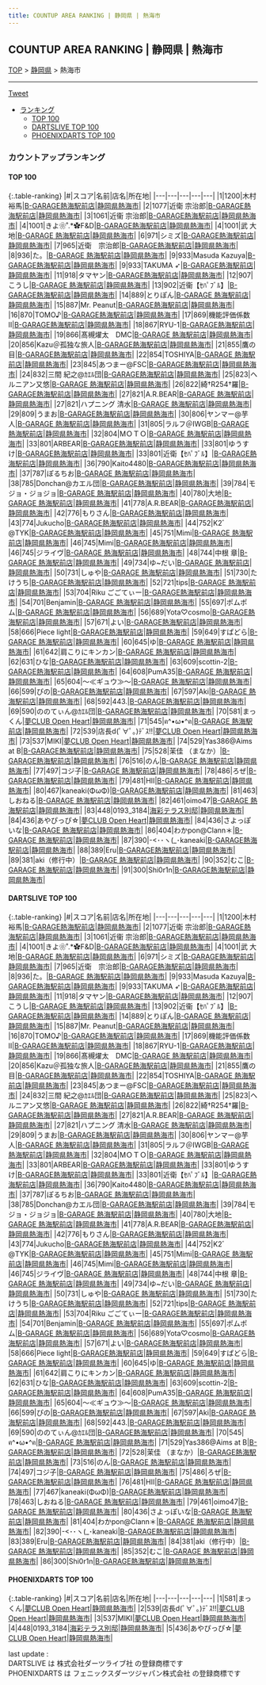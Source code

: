 ```yaml
---
title: COUNTUP AREA RANKING | 静岡県 | 熱海市
---
```

## COUNTUP AREA RANKING | 静岡県 | 熱海市

[TOP](/darts/rank/) > [静岡県](/darts/rank/静岡県/) > 熱海市

___

<a href="https://twitter.com/share?ref_src=twsrc%5Etfw" data-text="COUNTUP AREA RANKING | 静岡県熱海市" class="twitter-share-button" data-hashtags="DARTSLIVE,PHOENIXDARTS,darts,ダーツ" data-show-count="false">Tweet</a>

* [ランキング](#カウントアップランキング)
    * [TOP 100](#top-100)
    * [DARTSLIVE TOP 100](#dartslive-top-100)
    * [PHOENIXDARTS TOP 100](#phoenixdarts-top-100)

### カウントアップランキング

#### TOP 100



{:.table-ranking}
|#|スコア|名前|店名|所在地|
|---|---|---|---|---|
|1|1200|<span class="rank-name-dl">木村 裕馬</span>|<a href="https://search.dartslive.com/jp/shop/8d57c22f6e53f4ff25d56fb0e5c39bac">B-GARAGE熱海駅前店</a>|<a href="/darts/rank/静岡県/熱海市">静岡県熱海市</a>|
|2|1077|<span class="rank-name-dl">近衛 宗治郎</span>|<a href="https://search.dartslive.com/jp/shop/8d57c22f6e53f4ff25d56fb0e5c39bac">B-GARAGE熱海駅前店</a>|<a href="/darts/rank/静岡県/熱海市">静岡県熱海市</a>|
|3|1061|<span class="rank-name-dl">近衞 宗治郎</span>|<a href="https://search.dartslive.com/jp/shop/8d57c22f6e53f4ff25d56fb0e5c39bac">B-GARAGE熱海駅前店</a>|<a href="/darts/rank/静岡県/熱海市">静岡県熱海市</a>|
|4|1001|<span class="rank-name-dl">きよ❀˚.*✿F&amp;D</span>|<a href="https://search.dartslive.com/jp/shop/8d57c22f6e53f4ff25d56fb0e5c39bac">B-GARAGE熱海駅前店</a>|<a href="/darts/rank/静岡県/熱海市">静岡県熱海市</a>|
|4|1001|<span class="rank-name-dl">武 大地</span>|<a href="https://search.dartslive.com/jp/shop/8d57c22f6e53f4ff25d56fb0e5c39bac">B-GARAGE 熱海駅前店</a>|<a href="/darts/rank/静岡県/熱海市">静岡県熱海市</a>|
|6|971|<span class="rank-name-dl">シミズ</span>|<a href="https://search.dartslive.com/jp/shop/8d57c22f6e53f4ff25d56fb0e5c39bac">B-GARAGE熱海駅前店</a>|<a href="/darts/rank/静岡県/熱海市">静岡県熱海市</a>|
|7|965|<span class="rank-name-dl">近衛　宗治郎</span>|<a href="https://search.dartslive.com/jp/shop/8d57c22f6e53f4ff25d56fb0e5c39bac">B-GARAGE熱海駅前店</a>|<a href="/darts/rank/静岡県/熱海市">静岡県熱海市</a>|
|8|936|<span class="rank-name-dl">た。</span>|<a href="https://search.dartslive.com/jp/shop/8d57c22f6e53f4ff25d56fb0e5c39bac">B-GARAGE 熱海駅前店</a>|<a href="/darts/rank/静岡県/熱海市">静岡県熱海市</a>|
|9|933|<span class="rank-name-dl">Masuda Kazuya</span>|<a href="https://search.dartslive.com/jp/shop/8d57c22f6e53f4ff25d56fb0e5c39bac">B-GARAGE熱海駅前店</a>|<a href="/darts/rank/静岡県/熱海市">静岡県熱海市</a>|
|9|933|<span class="rank-name-dl">TAKUMA ➶</span>|<a href="https://search.dartslive.com/jp/shop/8d57c22f6e53f4ff25d56fb0e5c39bac">B-GARAGE熱海駅前店</a>|<a href="/darts/rank/静岡県/熱海市">静岡県熱海市</a>|
|11|918|<span class="rank-name-dl">タマヤン</span>|<a href="https://search.dartslive.com/jp/shop/8d57c22f6e53f4ff25d56fb0e5c39bac">B-GARAGE熱海駅前店</a>|<a href="/darts/rank/静岡県/熱海市">静岡県熱海市</a>|
|12|907|<span class="rank-name-dl">こうし</span>|<a href="https://search.dartslive.com/jp/shop/8d57c22f6e53f4ff25d56fb0e5c39bac">B-GARAGE 熱海駅前店</a>|<a href="/darts/rank/静岡県/熱海市">静岡県熱海市</a>|
|13|902|<span class="rank-name-dl">近衞【ｾﾊﾟﾌﾞﾙ】</span>|<a href="https://search.dartslive.com/jp/shop/8d57c22f6e53f4ff25d56fb0e5c39bac">B-GARAGE熱海駅前店</a>|<a href="/darts/rank/静岡県/熱海市">静岡県熱海市</a>|
|14|889|<span class="rank-name-dl">とりぽん</span>|<a href="https://search.dartslive.com/jp/shop/8d57c22f6e53f4ff25d56fb0e5c39bac">B-GARAGE 熱海駅前店</a>|<a href="/darts/rank/静岡県/熱海市">静岡県熱海市</a>|
|15|887|<span class="rank-name-dl">Mr. Peanut</span>|<a href="https://search.dartslive.com/jp/shop/8d57c22f6e53f4ff25d56fb0e5c39bac">B-GARAGE熱海駅前店</a>|<a href="/darts/rank/静岡県/熱海市">静岡県熱海市</a>|
|16|870|<span class="rank-name-dl">TOMO♪</span>|<a href="https://search.dartslive.com/jp/shop/8d57c22f6e53f4ff25d56fb0e5c39bac">B-GARAGE熱海駅前店</a>|<a href="/darts/rank/静岡県/熱海市">静岡県熱海市</a>|
|17|869|<span class="rank-name-dl">機能評価係数Ⅱ</span>|<a href="https://search.dartslive.com/jp/shop/8d57c22f6e53f4ff25d56fb0e5c39bac">B-GARAGE熱海駅前店</a>|<a href="/darts/rank/静岡県/熱海市">静岡県熱海市</a>|
|18|867|<span class="rank-name-dl">RYU-1</span>|<a href="https://search.dartslive.com/jp/shop/8d57c22f6e53f4ff25d56fb0e5c39bac">B-GARAGE熱海駅前店</a>|<a href="/darts/rank/静岡県/熱海市">静岡県熱海市</a>|
|19|866|<span class="rank-name-dl">髙槻燿太　DMC</span>|<a href="https://search.dartslive.com/jp/shop/8d57c22f6e53f4ff25d56fb0e5c39bac">B-GARAGE 熱海駅前店</a>|<a href="/darts/rank/静岡県/熱海市">静岡県熱海市</a>|
|20|856|<span class="rank-name-dl">Kazu＠孤独な旅人</span>|<a href="https://search.dartslive.com/jp/shop/8d57c22f6e53f4ff25d56fb0e5c39bac">B-GARAGE熱海駅前店</a>|<a href="/darts/rank/静岡県/熱海市">静岡県熱海市</a>|
|21|855|<span class="rank-name-dl">鷹の目</span>|<a href="https://search.dartslive.com/jp/shop/8d57c22f6e53f4ff25d56fb0e5c39bac">B-GARAGE熱海駅前店</a>|<a href="/darts/rank/静岡県/熱海市">静岡県熱海市</a>|
|22|854|<span class="rank-name-dl">TOSHIYA</span>|<a href="https://search.dartslive.com/jp/shop/8d57c22f6e53f4ff25d56fb0e5c39bac">B-GARAGE 熱海駅前店</a>|<a href="/darts/rank/静岡県/熱海市">静岡県熱海市</a>|
|23|845|<span class="rank-name-dl">あつまー@FSC</span>|<a href="https://search.dartslive.com/jp/shop/8d57c22f6e53f4ff25d56fb0e5c39bac">B-GARAGE熱海駅前店</a>|<a href="/darts/rank/静岡県/熱海市">静岡県熱海市</a>|
|24|832|<span class="rank-name-dl">三間 紀之@ｶｴﾙ団</span>|<a href="https://search.dartslive.com/jp/shop/8d57c22f6e53f4ff25d56fb0e5c39bac">B-GARAGE熱海駅前店</a>|<a href="/darts/rank/静岡県/熱海市">静岡県熱海市</a>|
|25|823|<span class="rank-name-dl">ヘルニアン又悠</span>|<a href="https://search.dartslive.com/jp/shop/8d57c22f6e53f4ff25d56fb0e5c39bac">B-GARAGE 熱海駅前店</a>|<a href="/darts/rank/静岡県/熱海市">静岡県熱海市</a>|
|26|822|<span class="rank-name-dl">綺†R254†羅</span>|<a href="https://search.dartslive.com/jp/shop/8d57c22f6e53f4ff25d56fb0e5c39bac">B-GARAGE熱海駅前店</a>|<a href="/darts/rank/静岡県/熱海市">静岡県熱海市</a>|
|27|821|<span class="rank-name-dl">A.R.BEAR</span>|<a href="https://search.dartslive.com/jp/shop/8d57c22f6e53f4ff25d56fb0e5c39bac">B-GARAGE 熱海駅前店</a>|<a href="/darts/rank/静岡県/熱海市">静岡県熱海市</a>|
|27|821|<span class="rank-name-dl">ハプニング 清水</span>|<a href="https://search.dartslive.com/jp/shop/8d57c22f6e53f4ff25d56fb0e5c39bac">B-GARAGE 熱海駅前店</a>|<a href="/darts/rank/静岡県/熱海市">静岡県熱海市</a>|
|29|809|<span class="rank-name-dl">うまお</span>|<a href="https://search.dartslive.com/jp/shop/8d57c22f6e53f4ff25d56fb0e5c39bac">B-GARAGE熱海駅前店</a>|<a href="/darts/rank/静岡県/熱海市">静岡県熱海市</a>|
|30|806|<span class="rank-name-dl">ヤンマー@芋人</span>|<a href="https://search.dartslive.com/jp/shop/8d57c22f6e53f4ff25d56fb0e5c39bac">B-GARAGE 熱海駅前店</a>|<a href="/darts/rank/静岡県/熱海市">静岡県熱海市</a>|
|31|805|<span class="rank-name-dl">ラルフ＠IWGB</span>|<a href="https://search.dartslive.com/jp/shop/8d57c22f6e53f4ff25d56fb0e5c39bac">B-GARAGE 熱海駅前店</a>|<a href="/darts/rank/静岡県/熱海市">静岡県熱海市</a>|
|32|804|<span class="rank-name-dl">MＯＴＯ</span>|<a href="https://search.dartslive.com/jp/shop/8d57c22f6e53f4ff25d56fb0e5c39bac">B-GARAGE 熱海駅前店</a>|<a href="/darts/rank/静岡県/熱海市">静岡県熱海市</a>|
|33|801|<span class="rank-name-dl">ARBEAR</span>|<a href="https://search.dartslive.com/jp/shop/8d57c22f6e53f4ff25d56fb0e5c39bac">B-GARAGE熱海駅前店</a>|<a href="/darts/rank/静岡県/熱海市">静岡県熱海市</a>|
|33|801|<span class="rank-name-dl">ゆうすけ</span>|<a href="https://search.dartslive.com/jp/shop/8d57c22f6e53f4ff25d56fb0e5c39bac">B-GARAGE熱海駅前店</a>|<a href="/darts/rank/静岡県/熱海市">静岡県熱海市</a>|
|33|801|<span class="rank-name-dl">近衛【ｾﾊﾟﾌﾞﾙ】</span>|<a href="https://search.dartslive.com/jp/shop/8d57c22f6e53f4ff25d56fb0e5c39bac">B-GARAGE熱海駅前店</a>|<a href="/darts/rank/静岡県/熱海市">静岡県熱海市</a>|
|36|790|<span class="rank-name-dl">Kaito4480</span>|<a href="https://search.dartslive.com/jp/shop/8d57c22f6e53f4ff25d56fb0e5c39bac">B-GARAGE熱海駅前店</a>|<a href="/darts/rank/静岡県/熱海市">静岡県熱海市</a>|
|37|787|<span class="rank-name-dl">ぽるちお</span>|<a href="https://search.dartslive.com/jp/shop/8d57c22f6e53f4ff25d56fb0e5c39bac">B-GARAGE 熱海駅前店</a>|<a href="/darts/rank/静岡県/熱海市">静岡県熱海市</a>|
|38|785|<span class="rank-name-dl">Donchan@カエル団</span>|<a href="https://search.dartslive.com/jp/shop/8d57c22f6e53f4ff25d56fb0e5c39bac">B-GARAGE熱海駅前店</a>|<a href="/darts/rank/静岡県/熱海市">静岡県熱海市</a>|
|39|784|<span class="rank-name-dl">モジョ・ジョジョ</span>|<a href="https://search.dartslive.com/jp/shop/8d57c22f6e53f4ff25d56fb0e5c39bac">B-GARAGE 熱海駅前店</a>|<a href="/darts/rank/静岡県/熱海市">静岡県熱海市</a>|
|40|780|<span class="rank-name-dl">大地</span>|<a href="https://search.dartslive.com/jp/shop/8d57c22f6e53f4ff25d56fb0e5c39bac">B-GARAGE 熱海駅前店</a>|<a href="/darts/rank/静岡県/熱海市">静岡県熱海市</a>|
|41|778|<span class="rank-name-dl">A.R.BEAR</span>|<a href="https://search.dartslive.com/jp/shop/8d57c22f6e53f4ff25d56fb0e5c39bac">B-GARAGE熱海駅前店</a>|<a href="/darts/rank/静岡県/熱海市">静岡県熱海市</a>|
|42|776|<span class="rank-name-dl">もりさん</span>|<a href="https://search.dartslive.com/jp/shop/8d57c22f6e53f4ff25d56fb0e5c39bac">B-GARAGE熱海駅前店</a>|<a href="/darts/rank/静岡県/熱海市">静岡県熱海市</a>|
|43|774|<span class="rank-name-dl">Jukucho</span>|<a href="https://search.dartslive.com/jp/shop/8d57c22f6e53f4ff25d56fb0e5c39bac">B-GARAGE熱海駅前店</a>|<a href="/darts/rank/静岡県/熱海市">静岡県熱海市</a>|
|44|752|<span class="rank-name-dl">K2ﾞ　@TYK</span>|<a href="https://search.dartslive.com/jp/shop/8d57c22f6e53f4ff25d56fb0e5c39bac">B-GARAGE熱海駅前店</a>|<a href="/darts/rank/静岡県/熱海市">静岡県熱海市</a>|
|45|751|<span class="rank-name-dl">Mimi</span>|<a href="https://search.dartslive.com/jp/shop/8d57c22f6e53f4ff25d56fb0e5c39bac">B-GARAGE 熱海駅前店</a>|<a href="/darts/rank/静岡県/熱海市">静岡県熱海市</a>|
|46|745|<span class="rank-name-dl">Mimi</span>|<a href="https://search.dartslive.com/jp/shop/8d57c22f6e53f4ff25d56fb0e5c39bac">B-GARAGE熱海駅前店</a>|<a href="/darts/rank/静岡県/熱海市">静岡県熱海市</a>|
|46|745|<span class="rank-name-dl">ジライヴ</span>|<a href="https://search.dartslive.com/jp/shop/8d57c22f6e53f4ff25d56fb0e5c39bac">B-GARAGE 熱海駅前店</a>|<a href="/darts/rank/静岡県/熱海市">静岡県熱海市</a>|
|48|744|<span class="rank-name-dl">中根 章</span>|<a href="https://search.dartslive.com/jp/shop/8d57c22f6e53f4ff25d56fb0e5c39bac">B-GARAGE 熱海駅前店</a>|<a href="/darts/rank/静岡県/熱海市">静岡県熱海市</a>|
|49|734|<span class="rank-name-dl">ゆ~だい</span>|<a href="https://search.dartslive.com/jp/shop/8d57c22f6e53f4ff25d56fb0e5c39bac">B-GARAGE 熱海駅前店</a>|<a href="/darts/rank/静岡県/熱海市">静岡県熱海市</a>|
|50|731|<span class="rank-name-dl">しゅや</span>|<a href="https://search.dartslive.com/jp/shop/8d57c22f6e53f4ff25d56fb0e5c39bac">B-GARAGE 熱海駅前店</a>|<a href="/darts/rank/静岡県/熱海市">静岡県熱海市</a>|
|51|730|<span class="rank-name-dl">たけうち</span>|<a href="https://search.dartslive.com/jp/shop/8d57c22f6e53f4ff25d56fb0e5c39bac">B-GARAGE熱海駅前店</a>|<a href="/darts/rank/静岡県/熱海市">静岡県熱海市</a>|
|52|721|<span class="rank-name-dl">tips</span>|<a href="https://search.dartslive.com/jp/shop/8d57c22f6e53f4ff25d56fb0e5c39bac">B-GARAGE 熱海駅前店</a>|<a href="/darts/rank/静岡県/熱海市">静岡県熱海市</a>|
|53|704|<span class="rank-name-dl">Riku ごごてぃー</span>|<a href="https://search.dartslive.com/jp/shop/8d57c22f6e53f4ff25d56fb0e5c39bac">B-GARAGE熱海駅前店</a>|<a href="/darts/rank/静岡県/熱海市">静岡県熱海市</a>|
|54|701|<span class="rank-name-dl">Benjamin</span>|<a href="https://search.dartslive.com/jp/shop/8d57c22f6e53f4ff25d56fb0e5c39bac">B-GARAGE 熱海駅前店</a>|<a href="/darts/rank/静岡県/熱海市">静岡県熱海市</a>|
|55|697|<span class="rank-name-dl">ポムポム</span>|<a href="https://search.dartslive.com/jp/shop/8d57c22f6e53f4ff25d56fb0e5c39bac">B-GARAGE 熱海駅前店</a>|<a href="/darts/rank/静岡県/熱海市">静岡県熱海市</a>|
|56|689|<span class="rank-name-dl">Yota♡cosmo</span>|<a href="https://search.dartslive.com/jp/shop/8d57c22f6e53f4ff25d56fb0e5c39bac">B-GARAGE熱海駅前店</a>|<a href="/darts/rank/静岡県/熱海市">静岡県熱海市</a>|
|57|671|<span class="rank-name-dl">よい</span>|<a href="https://search.dartslive.com/jp/shop/8d57c22f6e53f4ff25d56fb0e5c39bac">B-GARAGE熱海駅前店</a>|<a href="/darts/rank/静岡県/熱海市">静岡県熱海市</a>|
|58|666|<span class="rank-name-dl">Piece light</span>|<a href="https://search.dartslive.com/jp/shop/8d57c22f6e53f4ff25d56fb0e5c39bac">B-GARAGE熱海駅前店</a>|<a href="/darts/rank/静岡県/熱海市">静岡県熱海市</a>|
|59|649|<span class="rank-name-dl">すぱどら</span>|<a href="https://search.dartslive.com/jp/shop/8d57c22f6e53f4ff25d56fb0e5c39bac">B-GARAGE 熱海駅前店</a>|<a href="/darts/rank/静岡県/熱海市">静岡県熱海市</a>|
|60|645|<span class="rank-name-dl">ゆ</span>|<a href="https://search.dartslive.com/jp/shop/8d57c22f6e53f4ff25d56fb0e5c39bac">B-GARAGE 熱海駅前店</a>|<a href="/darts/rank/静岡県/熱海市">静岡県熱海市</a>|
|61|642|<span class="rank-name-dl">肩こりにキンカン</span>|<a href="https://search.dartslive.com/jp/shop/8d57c22f6e53f4ff25d56fb0e5c39bac">B-GARAGE 熱海駅前店</a>|<a href="/darts/rank/静岡県/熱海市">静岡県熱海市</a>|
|62|631|<span class="rank-name-dl">ひな</span>|<a href="https://search.dartslive.com/jp/shop/8d57c22f6e53f4ff25d56fb0e5c39bac">B-GARAGE熱海駅前店</a>|<a href="/darts/rank/静岡県/熱海市">静岡県熱海市</a>|
|63|609|<span class="rank-name-dl">scottin-2</span>|<a href="https://search.dartslive.com/jp/shop/8d57c22f6e53f4ff25d56fb0e5c39bac">B-GARAGE熱海駅前店</a>|<a href="/darts/rank/静岡県/熱海市">静岡県熱海市</a>|
|64|608|<span class="rank-name-dl">PumA35</span>|<a href="https://search.dartslive.com/jp/shop/8d57c22f6e53f4ff25d56fb0e5c39bac">B-GARAGE 熱海駅前店</a>|<a href="/darts/rank/静岡県/熱海市">静岡県熱海市</a>|
|65|604|<span class="rank-name-dl">～≪ギュウ≫～</span>|<a href="https://search.dartslive.com/jp/shop/8d57c22f6e53f4ff25d56fb0e5c39bac">B-GARAGE 熱海駅前店</a>|<a href="/darts/rank/静岡県/熱海市">静岡県熱海市</a>|
|66|599|<span class="rank-name-dl">ぴの</span>|<a href="https://search.dartslive.com/jp/shop/8d57c22f6e53f4ff25d56fb0e5c39bac">B-GARAGE熱海駅前店</a>|<a href="/darts/rank/静岡県/熱海市">静岡県熱海市</a>|
|67|597|<span class="rank-name-dl">Aki</span>|<a href="https://search.dartslive.com/jp/shop/8d57c22f6e53f4ff25d56fb0e5c39bac">B-GARAGE 熱海駅前店</a>|<a href="/darts/rank/静岡県/熱海市">静岡県熱海市</a>|
|68|592|<span class="rank-name-dl">443.</span>|<a href="https://search.dartslive.com/jp/shop/8d57c22f6e53f4ff25d56fb0e5c39bac">B-GARAGE熱海駅前店</a>|<a href="/darts/rank/静岡県/熱海市">静岡県熱海市</a>|
|69|590|<span class="rank-name-dl">ののてぃん@ｶｴﾙ団</span>|<a href="https://search.dartslive.com/jp/shop/8d57c22f6e53f4ff25d56fb0e5c39bac">B-GARAGE熱海駅前店</a>|<a href="/darts/rank/静岡県/熱海市">静岡県熱海市</a>|
|70|581|<span class="rank-name-pd">まっくん</span>|<a href="https://vs.phoenixdarts.com/jp/shop/shopDetailInfo/s_55600?s_seq=55600">夢CLUB Open Heart</a>|<a href="/darts/rank/静岡県/熱海市">静岡県熱海市</a>|
|71|545|<span class="rank-name-dl">ฅ^•ω•^ฅ</span>|<a href="https://search.dartslive.com/jp/shop/8d57c22f6e53f4ff25d56fb0e5c39bac">B-GARAGE 熱海駅前店</a>|<a href="/darts/rank/静岡県/熱海市">静岡県熱海市</a>|
|72|539|<span class="rank-name-pd">店長d(ﾟ∀ﾟ｡)ﾃﾞｽ!!</span>|<a href="https://vs.phoenixdarts.com/jp/shop/shopDetailInfo/s_55600?s_seq=55600">夢CLUB Open Heart</a>|<a href="/darts/rank/静岡県/熱海市">静岡県熱海市</a>|
|73|537|<span class="rank-name-pd">MIKI</span>|<a href="https://vs.phoenixdarts.com/jp/shop/shopDetailInfo/s_55600?s_seq=55600">夢CLUB Open Heart</a>|<a href="/darts/rank/静岡県/熱海市">静岡県熱海市</a>|
|74|529|<span class="rank-name-dl">Yas386@Aims at B</span>|<a href="https://search.dartslive.com/jp/shop/8d57c22f6e53f4ff25d56fb0e5c39bac">B-GARAGE熱海駅前店</a>|<a href="/darts/rank/静岡県/熱海市">静岡県熱海市</a>|
|75|528|<span class="rank-name-dl">茉佳 （まなか）</span>|<a href="https://search.dartslive.com/jp/shop/8d57c22f6e53f4ff25d56fb0e5c39bac">B-GARAGE熱海駅前店</a>|<a href="/darts/rank/静岡県/熱海市">静岡県熱海市</a>|
|76|516|<span class="rank-name-dl">のん</span>|<a href="https://search.dartslive.com/jp/shop/8d57c22f6e53f4ff25d56fb0e5c39bac">B-GARAGE 熱海駅前店</a>|<a href="/darts/rank/静岡県/熱海市">静岡県熱海市</a>|
|77|497|<span class="rank-name-dl">コジ子</span>|<a href="https://search.dartslive.com/jp/shop/8d57c22f6e53f4ff25d56fb0e5c39bac">B-GARAGE 熱海駅前店</a>|<a href="/darts/rank/静岡県/熱海市">静岡県熱海市</a>|
|78|486|<span class="rank-name-dl">ろぜ</span>|<a href="https://search.dartslive.com/jp/shop/8d57c22f6e53f4ff25d56fb0e5c39bac">B-GARAGE熱海駅前店</a>|<a href="/darts/rank/静岡県/熱海市">静岡県熱海市</a>|
|79|481|<span class="rank-name-dl">HII</span>|<a href="https://search.dartslive.com/jp/shop/8d57c22f6e53f4ff25d56fb0e5c39bac">B-GARAGE 熱海駅前店</a>|<a href="/darts/rank/静岡県/熱海市">静岡県熱海市</a>|
|80|467|<span class="rank-name-dl">kaneaki(ΦωΦ)</span>|<a href="https://search.dartslive.com/jp/shop/8d57c22f6e53f4ff25d56fb0e5c39bac">B-GARAGE熱海駅前店</a>|<a href="/darts/rank/静岡県/熱海市">静岡県熱海市</a>|
|81|463|<span class="rank-name-dl">しおねる</span>|<a href="https://search.dartslive.com/jp/shop/8d57c22f6e53f4ff25d56fb0e5c39bac">B-GARAGE 熱海駅前店</a>|<a href="/darts/rank/静岡県/熱海市">静岡県熱海市</a>|
|82|461|<span class="rank-name-dl">oimo47</span>|<a href="https://search.dartslive.com/jp/shop/8d57c22f6e53f4ff25d56fb0e5c39bac">B-GARAGE 熱海駅前店</a>|<a href="/darts/rank/静岡県/熱海市">静岡県熱海市</a>|
|83|448|<span class="rank-name-pd">0193_3184</span>|<a href="https://vs.phoenixdarts.com/jp/shop/shopDetailInfo/s_95373?s_seq=95373">海彩テラス別邸</a>|<a href="/darts/rank/静岡県/熱海市">静岡県熱海市</a>|
|84|436|<span class="rank-name-pd">あやぴっぴ☆</span>|<a href="https://vs.phoenixdarts.com/jp/shop/shopDetailInfo/s_55600?s_seq=55600">夢CLUB Open Heart</a>|<a href="/darts/rank/静岡県/熱海市">静岡県熱海市</a>|
|84|436|<span class="rank-name-dl">さよっぽいな</span>|<a href="https://search.dartslive.com/jp/shop/8d57c22f6e53f4ff25d56fb0e5c39bac">B-GARAGE 熱海駅前店</a>|<a href="/darts/rank/静岡県/熱海市">静岡県熱海市</a>|
|86|404|<span class="rank-name-dl">わかpon@Clann＊</span>|<a href="https://search.dartslive.com/jp/shop/8d57c22f6e53f4ff25d56fb0e5c39bac">B-GARAGE 熱海駅前店</a>|<a href="/darts/rank/静岡県/熱海市">静岡県熱海市</a>|
|87|390|<span class="rank-name-dl">-&lt;･･ヽ(_･kaneaki</span>|<a href="https://search.dartslive.com/jp/shop/8d57c22f6e53f4ff25d56fb0e5c39bac">B-GARAGE熱海駅前店</a>|<a href="/darts/rank/静岡県/熱海市">静岡県熱海市</a>|
|88|389|<span class="rank-name-dl">Eru</span>|<a href="https://search.dartslive.com/jp/shop/8d57c22f6e53f4ff25d56fb0e5c39bac">B-GARAGE熱海駅前店</a>|<a href="/darts/rank/静岡県/熱海市">静岡県熱海市</a>|
|89|381|<span class="rank-name-dl">aki（修行中）</span>|<a href="https://search.dartslive.com/jp/shop/8d57c22f6e53f4ff25d56fb0e5c39bac">B-GARAGE 熱海駅前店</a>|<a href="/darts/rank/静岡県/熱海市">静岡県熱海市</a>|
|90|352|<span class="rank-name-dl">むこ</span>|<a href="https://search.dartslive.com/jp/shop/8d57c22f6e53f4ff25d56fb0e5c39bac">B-GARAGE 熱海駅前店</a>|<a href="/darts/rank/静岡県/熱海市">静岡県熱海市</a>|
|91|300|<span class="rank-name-dl">Shi0r1n</span>|<a href="https://search.dartslive.com/jp/shop/8d57c22f6e53f4ff25d56fb0e5c39bac">B-GARAGE熱海駅前店</a>|<a href="/darts/rank/静岡県/熱海市">静岡県熱海市</a>|


#### DARTSLIVE TOP 100



{:.table-ranking}
|#|スコア|名前|店名|所在地|
|---|---|---|---|---|
|1|1200|<span class="rank-name-dl">木村 裕馬</span>|<a href="https://search.dartslive.com/jp/shop/8d57c22f6e53f4ff25d56fb0e5c39bac">B-GARAGE熱海駅前店</a>|<a href="/darts/rank/静岡県/熱海市">静岡県熱海市</a>|
|2|1077|<span class="rank-name-dl">近衛 宗治郎</span>|<a href="https://search.dartslive.com/jp/shop/8d57c22f6e53f4ff25d56fb0e5c39bac">B-GARAGE熱海駅前店</a>|<a href="/darts/rank/静岡県/熱海市">静岡県熱海市</a>|
|3|1061|<span class="rank-name-dl">近衞 宗治郎</span>|<a href="https://search.dartslive.com/jp/shop/8d57c22f6e53f4ff25d56fb0e5c39bac">B-GARAGE熱海駅前店</a>|<a href="/darts/rank/静岡県/熱海市">静岡県熱海市</a>|
|4|1001|<span class="rank-name-dl">きよ❀˚.*✿F&amp;D</span>|<a href="https://search.dartslive.com/jp/shop/8d57c22f6e53f4ff25d56fb0e5c39bac">B-GARAGE熱海駅前店</a>|<a href="/darts/rank/静岡県/熱海市">静岡県熱海市</a>|
|4|1001|<span class="rank-name-dl">武 大地</span>|<a href="https://search.dartslive.com/jp/shop/8d57c22f6e53f4ff25d56fb0e5c39bac">B-GARAGE 熱海駅前店</a>|<a href="/darts/rank/静岡県/熱海市">静岡県熱海市</a>|
|6|971|<span class="rank-name-dl">シミズ</span>|<a href="https://search.dartslive.com/jp/shop/8d57c22f6e53f4ff25d56fb0e5c39bac">B-GARAGE熱海駅前店</a>|<a href="/darts/rank/静岡県/熱海市">静岡県熱海市</a>|
|7|965|<span class="rank-name-dl">近衛　宗治郎</span>|<a href="https://search.dartslive.com/jp/shop/8d57c22f6e53f4ff25d56fb0e5c39bac">B-GARAGE熱海駅前店</a>|<a href="/darts/rank/静岡県/熱海市">静岡県熱海市</a>|
|8|936|<span class="rank-name-dl">た。</span>|<a href="https://search.dartslive.com/jp/shop/8d57c22f6e53f4ff25d56fb0e5c39bac">B-GARAGE 熱海駅前店</a>|<a href="/darts/rank/静岡県/熱海市">静岡県熱海市</a>|
|9|933|<span class="rank-name-dl">Masuda Kazuya</span>|<a href="https://search.dartslive.com/jp/shop/8d57c22f6e53f4ff25d56fb0e5c39bac">B-GARAGE熱海駅前店</a>|<a href="/darts/rank/静岡県/熱海市">静岡県熱海市</a>|
|9|933|<span class="rank-name-dl">TAKUMA ➶</span>|<a href="https://search.dartslive.com/jp/shop/8d57c22f6e53f4ff25d56fb0e5c39bac">B-GARAGE熱海駅前店</a>|<a href="/darts/rank/静岡県/熱海市">静岡県熱海市</a>|
|11|918|<span class="rank-name-dl">タマヤン</span>|<a href="https://search.dartslive.com/jp/shop/8d57c22f6e53f4ff25d56fb0e5c39bac">B-GARAGE熱海駅前店</a>|<a href="/darts/rank/静岡県/熱海市">静岡県熱海市</a>|
|12|907|<span class="rank-name-dl">こうし</span>|<a href="https://search.dartslive.com/jp/shop/8d57c22f6e53f4ff25d56fb0e5c39bac">B-GARAGE 熱海駅前店</a>|<a href="/darts/rank/静岡県/熱海市">静岡県熱海市</a>|
|13|902|<span class="rank-name-dl">近衞【ｾﾊﾟﾌﾞﾙ】</span>|<a href="https://search.dartslive.com/jp/shop/8d57c22f6e53f4ff25d56fb0e5c39bac">B-GARAGE熱海駅前店</a>|<a href="/darts/rank/静岡県/熱海市">静岡県熱海市</a>|
|14|889|<span class="rank-name-dl">とりぽん</span>|<a href="https://search.dartslive.com/jp/shop/8d57c22f6e53f4ff25d56fb0e5c39bac">B-GARAGE 熱海駅前店</a>|<a href="/darts/rank/静岡県/熱海市">静岡県熱海市</a>|
|15|887|<span class="rank-name-dl">Mr. Peanut</span>|<a href="https://search.dartslive.com/jp/shop/8d57c22f6e53f4ff25d56fb0e5c39bac">B-GARAGE熱海駅前店</a>|<a href="/darts/rank/静岡県/熱海市">静岡県熱海市</a>|
|16|870|<span class="rank-name-dl">TOMO♪</span>|<a href="https://search.dartslive.com/jp/shop/8d57c22f6e53f4ff25d56fb0e5c39bac">B-GARAGE熱海駅前店</a>|<a href="/darts/rank/静岡県/熱海市">静岡県熱海市</a>|
|17|869|<span class="rank-name-dl">機能評価係数Ⅱ</span>|<a href="https://search.dartslive.com/jp/shop/8d57c22f6e53f4ff25d56fb0e5c39bac">B-GARAGE熱海駅前店</a>|<a href="/darts/rank/静岡県/熱海市">静岡県熱海市</a>|
|18|867|<span class="rank-name-dl">RYU-1</span>|<a href="https://search.dartslive.com/jp/shop/8d57c22f6e53f4ff25d56fb0e5c39bac">B-GARAGE熱海駅前店</a>|<a href="/darts/rank/静岡県/熱海市">静岡県熱海市</a>|
|19|866|<span class="rank-name-dl">髙槻燿太　DMC</span>|<a href="https://search.dartslive.com/jp/shop/8d57c22f6e53f4ff25d56fb0e5c39bac">B-GARAGE 熱海駅前店</a>|<a href="/darts/rank/静岡県/熱海市">静岡県熱海市</a>|
|20|856|<span class="rank-name-dl">Kazu＠孤独な旅人</span>|<a href="https://search.dartslive.com/jp/shop/8d57c22f6e53f4ff25d56fb0e5c39bac">B-GARAGE熱海駅前店</a>|<a href="/darts/rank/静岡県/熱海市">静岡県熱海市</a>|
|21|855|<span class="rank-name-dl">鷹の目</span>|<a href="https://search.dartslive.com/jp/shop/8d57c22f6e53f4ff25d56fb0e5c39bac">B-GARAGE熱海駅前店</a>|<a href="/darts/rank/静岡県/熱海市">静岡県熱海市</a>|
|22|854|<span class="rank-name-dl">TOSHIYA</span>|<a href="https://search.dartslive.com/jp/shop/8d57c22f6e53f4ff25d56fb0e5c39bac">B-GARAGE 熱海駅前店</a>|<a href="/darts/rank/静岡県/熱海市">静岡県熱海市</a>|
|23|845|<span class="rank-name-dl">あつまー@FSC</span>|<a href="https://search.dartslive.com/jp/shop/8d57c22f6e53f4ff25d56fb0e5c39bac">B-GARAGE熱海駅前店</a>|<a href="/darts/rank/静岡県/熱海市">静岡県熱海市</a>|
|24|832|<span class="rank-name-dl">三間 紀之@ｶｴﾙ団</span>|<a href="https://search.dartslive.com/jp/shop/8d57c22f6e53f4ff25d56fb0e5c39bac">B-GARAGE熱海駅前店</a>|<a href="/darts/rank/静岡県/熱海市">静岡県熱海市</a>|
|25|823|<span class="rank-name-dl">ヘルニアン又悠</span>|<a href="https://search.dartslive.com/jp/shop/8d57c22f6e53f4ff25d56fb0e5c39bac">B-GARAGE 熱海駅前店</a>|<a href="/darts/rank/静岡県/熱海市">静岡県熱海市</a>|
|26|822|<span class="rank-name-dl">綺†R254†羅</span>|<a href="https://search.dartslive.com/jp/shop/8d57c22f6e53f4ff25d56fb0e5c39bac">B-GARAGE熱海駅前店</a>|<a href="/darts/rank/静岡県/熱海市">静岡県熱海市</a>|
|27|821|<span class="rank-name-dl">A.R.BEAR</span>|<a href="https://search.dartslive.com/jp/shop/8d57c22f6e53f4ff25d56fb0e5c39bac">B-GARAGE 熱海駅前店</a>|<a href="/darts/rank/静岡県/熱海市">静岡県熱海市</a>|
|27|821|<span class="rank-name-dl">ハプニング 清水</span>|<a href="https://search.dartslive.com/jp/shop/8d57c22f6e53f4ff25d56fb0e5c39bac">B-GARAGE 熱海駅前店</a>|<a href="/darts/rank/静岡県/熱海市">静岡県熱海市</a>|
|29|809|<span class="rank-name-dl">うまお</span>|<a href="https://search.dartslive.com/jp/shop/8d57c22f6e53f4ff25d56fb0e5c39bac">B-GARAGE熱海駅前店</a>|<a href="/darts/rank/静岡県/熱海市">静岡県熱海市</a>|
|30|806|<span class="rank-name-dl">ヤンマー@芋人</span>|<a href="https://search.dartslive.com/jp/shop/8d57c22f6e53f4ff25d56fb0e5c39bac">B-GARAGE 熱海駅前店</a>|<a href="/darts/rank/静岡県/熱海市">静岡県熱海市</a>|
|31|805|<span class="rank-name-dl">ラルフ＠IWGB</span>|<a href="https://search.dartslive.com/jp/shop/8d57c22f6e53f4ff25d56fb0e5c39bac">B-GARAGE 熱海駅前店</a>|<a href="/darts/rank/静岡県/熱海市">静岡県熱海市</a>|
|32|804|<span class="rank-name-dl">MＯＴＯ</span>|<a href="https://search.dartslive.com/jp/shop/8d57c22f6e53f4ff25d56fb0e5c39bac">B-GARAGE 熱海駅前店</a>|<a href="/darts/rank/静岡県/熱海市">静岡県熱海市</a>|
|33|801|<span class="rank-name-dl">ARBEAR</span>|<a href="https://search.dartslive.com/jp/shop/8d57c22f6e53f4ff25d56fb0e5c39bac">B-GARAGE熱海駅前店</a>|<a href="/darts/rank/静岡県/熱海市">静岡県熱海市</a>|
|33|801|<span class="rank-name-dl">ゆうすけ</span>|<a href="https://search.dartslive.com/jp/shop/8d57c22f6e53f4ff25d56fb0e5c39bac">B-GARAGE熱海駅前店</a>|<a href="/darts/rank/静岡県/熱海市">静岡県熱海市</a>|
|33|801|<span class="rank-name-dl">近衛【ｾﾊﾟﾌﾞﾙ】</span>|<a href="https://search.dartslive.com/jp/shop/8d57c22f6e53f4ff25d56fb0e5c39bac">B-GARAGE熱海駅前店</a>|<a href="/darts/rank/静岡県/熱海市">静岡県熱海市</a>|
|36|790|<span class="rank-name-dl">Kaito4480</span>|<a href="https://search.dartslive.com/jp/shop/8d57c22f6e53f4ff25d56fb0e5c39bac">B-GARAGE熱海駅前店</a>|<a href="/darts/rank/静岡県/熱海市">静岡県熱海市</a>|
|37|787|<span class="rank-name-dl">ぽるちお</span>|<a href="https://search.dartslive.com/jp/shop/8d57c22f6e53f4ff25d56fb0e5c39bac">B-GARAGE 熱海駅前店</a>|<a href="/darts/rank/静岡県/熱海市">静岡県熱海市</a>|
|38|785|<span class="rank-name-dl">Donchan@カエル団</span>|<a href="https://search.dartslive.com/jp/shop/8d57c22f6e53f4ff25d56fb0e5c39bac">B-GARAGE熱海駅前店</a>|<a href="/darts/rank/静岡県/熱海市">静岡県熱海市</a>|
|39|784|<span class="rank-name-dl">モジョ・ジョジョ</span>|<a href="https://search.dartslive.com/jp/shop/8d57c22f6e53f4ff25d56fb0e5c39bac">B-GARAGE 熱海駅前店</a>|<a href="/darts/rank/静岡県/熱海市">静岡県熱海市</a>|
|40|780|<span class="rank-name-dl">大地</span>|<a href="https://search.dartslive.com/jp/shop/8d57c22f6e53f4ff25d56fb0e5c39bac">B-GARAGE 熱海駅前店</a>|<a href="/darts/rank/静岡県/熱海市">静岡県熱海市</a>|
|41|778|<span class="rank-name-dl">A.R.BEAR</span>|<a href="https://search.dartslive.com/jp/shop/8d57c22f6e53f4ff25d56fb0e5c39bac">B-GARAGE熱海駅前店</a>|<a href="/darts/rank/静岡県/熱海市">静岡県熱海市</a>|
|42|776|<span class="rank-name-dl">もりさん</span>|<a href="https://search.dartslive.com/jp/shop/8d57c22f6e53f4ff25d56fb0e5c39bac">B-GARAGE熱海駅前店</a>|<a href="/darts/rank/静岡県/熱海市">静岡県熱海市</a>|
|43|774|<span class="rank-name-dl">Jukucho</span>|<a href="https://search.dartslive.com/jp/shop/8d57c22f6e53f4ff25d56fb0e5c39bac">B-GARAGE熱海駅前店</a>|<a href="/darts/rank/静岡県/熱海市">静岡県熱海市</a>|
|44|752|<span class="rank-name-dl">K2ﾞ　@TYK</span>|<a href="https://search.dartslive.com/jp/shop/8d57c22f6e53f4ff25d56fb0e5c39bac">B-GARAGE熱海駅前店</a>|<a href="/darts/rank/静岡県/熱海市">静岡県熱海市</a>|
|45|751|<span class="rank-name-dl">Mimi</span>|<a href="https://search.dartslive.com/jp/shop/8d57c22f6e53f4ff25d56fb0e5c39bac">B-GARAGE 熱海駅前店</a>|<a href="/darts/rank/静岡県/熱海市">静岡県熱海市</a>|
|46|745|<span class="rank-name-dl">Mimi</span>|<a href="https://search.dartslive.com/jp/shop/8d57c22f6e53f4ff25d56fb0e5c39bac">B-GARAGE熱海駅前店</a>|<a href="/darts/rank/静岡県/熱海市">静岡県熱海市</a>|
|46|745|<span class="rank-name-dl">ジライヴ</span>|<a href="https://search.dartslive.com/jp/shop/8d57c22f6e53f4ff25d56fb0e5c39bac">B-GARAGE 熱海駅前店</a>|<a href="/darts/rank/静岡県/熱海市">静岡県熱海市</a>|
|48|744|<span class="rank-name-dl">中根 章</span>|<a href="https://search.dartslive.com/jp/shop/8d57c22f6e53f4ff25d56fb0e5c39bac">B-GARAGE 熱海駅前店</a>|<a href="/darts/rank/静岡県/熱海市">静岡県熱海市</a>|
|49|734|<span class="rank-name-dl">ゆ~だい</span>|<a href="https://search.dartslive.com/jp/shop/8d57c22f6e53f4ff25d56fb0e5c39bac">B-GARAGE 熱海駅前店</a>|<a href="/darts/rank/静岡県/熱海市">静岡県熱海市</a>|
|50|731|<span class="rank-name-dl">しゅや</span>|<a href="https://search.dartslive.com/jp/shop/8d57c22f6e53f4ff25d56fb0e5c39bac">B-GARAGE 熱海駅前店</a>|<a href="/darts/rank/静岡県/熱海市">静岡県熱海市</a>|
|51|730|<span class="rank-name-dl">たけうち</span>|<a href="https://search.dartslive.com/jp/shop/8d57c22f6e53f4ff25d56fb0e5c39bac">B-GARAGE熱海駅前店</a>|<a href="/darts/rank/静岡県/熱海市">静岡県熱海市</a>|
|52|721|<span class="rank-name-dl">tips</span>|<a href="https://search.dartslive.com/jp/shop/8d57c22f6e53f4ff25d56fb0e5c39bac">B-GARAGE 熱海駅前店</a>|<a href="/darts/rank/静岡県/熱海市">静岡県熱海市</a>|
|53|704|<span class="rank-name-dl">Riku ごごてぃー</span>|<a href="https://search.dartslive.com/jp/shop/8d57c22f6e53f4ff25d56fb0e5c39bac">B-GARAGE熱海駅前店</a>|<a href="/darts/rank/静岡県/熱海市">静岡県熱海市</a>|
|54|701|<span class="rank-name-dl">Benjamin</span>|<a href="https://search.dartslive.com/jp/shop/8d57c22f6e53f4ff25d56fb0e5c39bac">B-GARAGE 熱海駅前店</a>|<a href="/darts/rank/静岡県/熱海市">静岡県熱海市</a>|
|55|697|<span class="rank-name-dl">ポムポム</span>|<a href="https://search.dartslive.com/jp/shop/8d57c22f6e53f4ff25d56fb0e5c39bac">B-GARAGE 熱海駅前店</a>|<a href="/darts/rank/静岡県/熱海市">静岡県熱海市</a>|
|56|689|<span class="rank-name-dl">Yota♡cosmo</span>|<a href="https://search.dartslive.com/jp/shop/8d57c22f6e53f4ff25d56fb0e5c39bac">B-GARAGE熱海駅前店</a>|<a href="/darts/rank/静岡県/熱海市">静岡県熱海市</a>|
|57|671|<span class="rank-name-dl">よい</span>|<a href="https://search.dartslive.com/jp/shop/8d57c22f6e53f4ff25d56fb0e5c39bac">B-GARAGE熱海駅前店</a>|<a href="/darts/rank/静岡県/熱海市">静岡県熱海市</a>|
|58|666|<span class="rank-name-dl">Piece light</span>|<a href="https://search.dartslive.com/jp/shop/8d57c22f6e53f4ff25d56fb0e5c39bac">B-GARAGE熱海駅前店</a>|<a href="/darts/rank/静岡県/熱海市">静岡県熱海市</a>|
|59|649|<span class="rank-name-dl">すぱどら</span>|<a href="https://search.dartslive.com/jp/shop/8d57c22f6e53f4ff25d56fb0e5c39bac">B-GARAGE 熱海駅前店</a>|<a href="/darts/rank/静岡県/熱海市">静岡県熱海市</a>|
|60|645|<span class="rank-name-dl">ゆ</span>|<a href="https://search.dartslive.com/jp/shop/8d57c22f6e53f4ff25d56fb0e5c39bac">B-GARAGE 熱海駅前店</a>|<a href="/darts/rank/静岡県/熱海市">静岡県熱海市</a>|
|61|642|<span class="rank-name-dl">肩こりにキンカン</span>|<a href="https://search.dartslive.com/jp/shop/8d57c22f6e53f4ff25d56fb0e5c39bac">B-GARAGE 熱海駅前店</a>|<a href="/darts/rank/静岡県/熱海市">静岡県熱海市</a>|
|62|631|<span class="rank-name-dl">ひな</span>|<a href="https://search.dartslive.com/jp/shop/8d57c22f6e53f4ff25d56fb0e5c39bac">B-GARAGE熱海駅前店</a>|<a href="/darts/rank/静岡県/熱海市">静岡県熱海市</a>|
|63|609|<span class="rank-name-dl">scottin-2</span>|<a href="https://search.dartslive.com/jp/shop/8d57c22f6e53f4ff25d56fb0e5c39bac">B-GARAGE熱海駅前店</a>|<a href="/darts/rank/静岡県/熱海市">静岡県熱海市</a>|
|64|608|<span class="rank-name-dl">PumA35</span>|<a href="https://search.dartslive.com/jp/shop/8d57c22f6e53f4ff25d56fb0e5c39bac">B-GARAGE 熱海駅前店</a>|<a href="/darts/rank/静岡県/熱海市">静岡県熱海市</a>|
|65|604|<span class="rank-name-dl">～≪ギュウ≫～</span>|<a href="https://search.dartslive.com/jp/shop/8d57c22f6e53f4ff25d56fb0e5c39bac">B-GARAGE 熱海駅前店</a>|<a href="/darts/rank/静岡県/熱海市">静岡県熱海市</a>|
|66|599|<span class="rank-name-dl">ぴの</span>|<a href="https://search.dartslive.com/jp/shop/8d57c22f6e53f4ff25d56fb0e5c39bac">B-GARAGE熱海駅前店</a>|<a href="/darts/rank/静岡県/熱海市">静岡県熱海市</a>|
|67|597|<span class="rank-name-dl">Aki</span>|<a href="https://search.dartslive.com/jp/shop/8d57c22f6e53f4ff25d56fb0e5c39bac">B-GARAGE 熱海駅前店</a>|<a href="/darts/rank/静岡県/熱海市">静岡県熱海市</a>|
|68|592|<span class="rank-name-dl">443.</span>|<a href="https://search.dartslive.com/jp/shop/8d57c22f6e53f4ff25d56fb0e5c39bac">B-GARAGE熱海駅前店</a>|<a href="/darts/rank/静岡県/熱海市">静岡県熱海市</a>|
|69|590|<span class="rank-name-dl">ののてぃん@ｶｴﾙ団</span>|<a href="https://search.dartslive.com/jp/shop/8d57c22f6e53f4ff25d56fb0e5c39bac">B-GARAGE熱海駅前店</a>|<a href="/darts/rank/静岡県/熱海市">静岡県熱海市</a>|
|70|545|<span class="rank-name-dl">ฅ^•ω•^ฅ</span>|<a href="https://search.dartslive.com/jp/shop/8d57c22f6e53f4ff25d56fb0e5c39bac">B-GARAGE 熱海駅前店</a>|<a href="/darts/rank/静岡県/熱海市">静岡県熱海市</a>|
|71|529|<span class="rank-name-dl">Yas386@Aims at B</span>|<a href="https://search.dartslive.com/jp/shop/8d57c22f6e53f4ff25d56fb0e5c39bac">B-GARAGE熱海駅前店</a>|<a href="/darts/rank/静岡県/熱海市">静岡県熱海市</a>|
|72|528|<span class="rank-name-dl">茉佳 （まなか）</span>|<a href="https://search.dartslive.com/jp/shop/8d57c22f6e53f4ff25d56fb0e5c39bac">B-GARAGE熱海駅前店</a>|<a href="/darts/rank/静岡県/熱海市">静岡県熱海市</a>|
|73|516|<span class="rank-name-dl">のん</span>|<a href="https://search.dartslive.com/jp/shop/8d57c22f6e53f4ff25d56fb0e5c39bac">B-GARAGE 熱海駅前店</a>|<a href="/darts/rank/静岡県/熱海市">静岡県熱海市</a>|
|74|497|<span class="rank-name-dl">コジ子</span>|<a href="https://search.dartslive.com/jp/shop/8d57c22f6e53f4ff25d56fb0e5c39bac">B-GARAGE 熱海駅前店</a>|<a href="/darts/rank/静岡県/熱海市">静岡県熱海市</a>|
|75|486|<span class="rank-name-dl">ろぜ</span>|<a href="https://search.dartslive.com/jp/shop/8d57c22f6e53f4ff25d56fb0e5c39bac">B-GARAGE熱海駅前店</a>|<a href="/darts/rank/静岡県/熱海市">静岡県熱海市</a>|
|76|481|<span class="rank-name-dl">HII</span>|<a href="https://search.dartslive.com/jp/shop/8d57c22f6e53f4ff25d56fb0e5c39bac">B-GARAGE 熱海駅前店</a>|<a href="/darts/rank/静岡県/熱海市">静岡県熱海市</a>|
|77|467|<span class="rank-name-dl">kaneaki(ΦωΦ)</span>|<a href="https://search.dartslive.com/jp/shop/8d57c22f6e53f4ff25d56fb0e5c39bac">B-GARAGE熱海駅前店</a>|<a href="/darts/rank/静岡県/熱海市">静岡県熱海市</a>|
|78|463|<span class="rank-name-dl">しおねる</span>|<a href="https://search.dartslive.com/jp/shop/8d57c22f6e53f4ff25d56fb0e5c39bac">B-GARAGE 熱海駅前店</a>|<a href="/darts/rank/静岡県/熱海市">静岡県熱海市</a>|
|79|461|<span class="rank-name-dl">oimo47</span>|<a href="https://search.dartslive.com/jp/shop/8d57c22f6e53f4ff25d56fb0e5c39bac">B-GARAGE 熱海駅前店</a>|<a href="/darts/rank/静岡県/熱海市">静岡県熱海市</a>|
|80|436|<span class="rank-name-dl">さよっぽいな</span>|<a href="https://search.dartslive.com/jp/shop/8d57c22f6e53f4ff25d56fb0e5c39bac">B-GARAGE 熱海駅前店</a>|<a href="/darts/rank/静岡県/熱海市">静岡県熱海市</a>|
|81|404|<span class="rank-name-dl">わかpon@Clann＊</span>|<a href="https://search.dartslive.com/jp/shop/8d57c22f6e53f4ff25d56fb0e5c39bac">B-GARAGE 熱海駅前店</a>|<a href="/darts/rank/静岡県/熱海市">静岡県熱海市</a>|
|82|390|<span class="rank-name-dl">-&lt;･･ヽ(_･kaneaki</span>|<a href="https://search.dartslive.com/jp/shop/8d57c22f6e53f4ff25d56fb0e5c39bac">B-GARAGE熱海駅前店</a>|<a href="/darts/rank/静岡県/熱海市">静岡県熱海市</a>|
|83|389|<span class="rank-name-dl">Eru</span>|<a href="https://search.dartslive.com/jp/shop/8d57c22f6e53f4ff25d56fb0e5c39bac">B-GARAGE熱海駅前店</a>|<a href="/darts/rank/静岡県/熱海市">静岡県熱海市</a>|
|84|381|<span class="rank-name-dl">aki（修行中）</span>|<a href="https://search.dartslive.com/jp/shop/8d57c22f6e53f4ff25d56fb0e5c39bac">B-GARAGE 熱海駅前店</a>|<a href="/darts/rank/静岡県/熱海市">静岡県熱海市</a>|
|85|352|<span class="rank-name-dl">むこ</span>|<a href="https://search.dartslive.com/jp/shop/8d57c22f6e53f4ff25d56fb0e5c39bac">B-GARAGE 熱海駅前店</a>|<a href="/darts/rank/静岡県/熱海市">静岡県熱海市</a>|
|86|300|<span class="rank-name-dl">Shi0r1n</span>|<a href="https://search.dartslive.com/jp/shop/8d57c22f6e53f4ff25d56fb0e5c39bac">B-GARAGE熱海駅前店</a>|<a href="/darts/rank/静岡県/熱海市">静岡県熱海市</a>|


#### PHOENIXDARTS TOP 100



{:.table-ranking}
|#|スコア|名前|店名|所在地|
|---|---|---|---|---|
|1|581|<span class="rank-name-pd">まっくん</span>|<a href="https://vs.phoenixdarts.com/jp/shop/shopDetailInfo/s_55600?s_seq=55600">夢CLUB Open Heart</a>|<a href="/darts/rank/静岡県/熱海市">静岡県熱海市</a>|
|2|539|<span class="rank-name-pd">店長d(ﾟ∀ﾟ｡)ﾃﾞｽ!!</span>|<a href="https://vs.phoenixdarts.com/jp/shop/shopDetailInfo/s_55600?s_seq=55600">夢CLUB Open Heart</a>|<a href="/darts/rank/静岡県/熱海市">静岡県熱海市</a>|
|3|537|<span class="rank-name-pd">MIKI</span>|<a href="https://vs.phoenixdarts.com/jp/shop/shopDetailInfo/s_55600?s_seq=55600">夢CLUB Open Heart</a>|<a href="/darts/rank/静岡県/熱海市">静岡県熱海市</a>|
|4|448|<span class="rank-name-pd">0193_3184</span>|<a href="https://vs.phoenixdarts.com/jp/shop/shopDetailInfo/s_95373?s_seq=95373">海彩テラス別邸</a>|<a href="/darts/rank/静岡県/熱海市">静岡県熱海市</a>|
|5|436|<span class="rank-name-pd">あやぴっぴ☆</span>|<a href="https://vs.phoenixdarts.com/jp/shop/shopDetailInfo/s_55600?s_seq=55600">夢CLUB Open Heart</a>|<a href="/darts/rank/静岡県/熱海市">静岡県熱海市</a>|


<div class="footer border-top border-gray-light mt-5 pt-3 text-right text-gray">
    last update : <span style="font-weight: italic" id="foot_last_modified"></span><br />
    DARTSLIVE は 株式会社ダーツライブ社 の登録商標です<br />
    PHOENIXDARTS は フェニックスダーツジャパン株式会社 の登録商標です<br />
</div>

<script src="https://cdnjs.cloudflare.com/ajax/libs/jquery.tablesorter/2.31.3/js/jquery.tablesorter.min.js" integrity="sha512-qzgd5cYSZcosqpzpn7zF2ZId8f/8CHmFKZ8j7mU4OUXTNRd5g+ZHBPsgKEwoqxCtdQvExE5LprwwPAgoicguNg==" crossorigin="anonymous" referrerpolicy="no-referrer"></script>
<link rel="stylesheet" href="https://cdnjs.cloudflare.com/ajax/libs/jquery.tablesorter/2.31.3/css/theme.default.min.css" integrity="sha512-wghhOJkjQX0Lh3NSWvNKeZ0ZpNn+SPVXX1Qyc9OCaogADktxrBiBdKGDoqVUOyhStvMBmJQ8ZdMHiR3wuEq8+w==" crossorigin="anonymous" referrerpolicy="no-referrer" />
<script>
$(function() {
    $(".table-ranking").tablesorter({sortList:[[0, 0]]});
    $("#foot_last_modified").text(formatDate(new Date(document.lastModified), 'yyyy-MM-dd HH:mm:ss'));
});
</script>

<script async src="https://platform.twitter.com/widgets.js" charset="utf-8"></script>